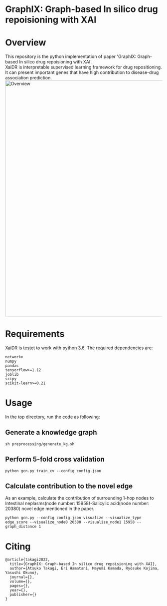 # GraphIX: Graph-based In silico drug repoisioning with XAI
# Overview
This repository is the python implementation of paper 'GraphIX: Graph-based In silico drug repoisioning with XAI'.<br>
XaiDR is interpretable supervised learning framework for drug repositioning. It can present important genes that have high contribution to disease-drug association prediction.
<img width="756" alt="Overview" src="https://user-images.githubusercontent.com/49670481/179131330-7c92acf0-444f-48f0-9883-bb25a933155b.png">

# Requirements
XaiDR is testet to work with python 3.6. The required dependencies are:<br>
```
networkx
numpy
pandas
tensorflow>=1.12
joblib
scipy
scikit-learn>=0.21
```
# Usage
In the top directory, run the code as following:<br>
## Generate a knowledge graph
```
sh preprocessing/generate_kg.sh
```
## Perform 5-fold cross validation
```
python gcn.py train_cv --config config.json
```
## Calculate contribution to the novel edge
As an example, calculate the contribution of surrounding 1-hop nodes to Intestinal neplasms(node number: 15958)-Salicylic acid(node number: 20380) novel edge mentioned in the paper.<br>
```
python gcn.py --config config.json visualize --visualize_type edge_score --visualize_node0 20380 --visualize_node1 15958 --graph_distance 1
```
# Citing
```
@article{takagi2022,
  title={GraphIX: Graph-based In silico drug repoisioning with XAI},
  author={Atsuko Takagi, Eri Hamatani, Mayumi Kamada, Ryosuke Kojima, Yasushi Okuno},
  journal={},
  volume={},
  pages={},
  year={},
  publisher={}
}
```
